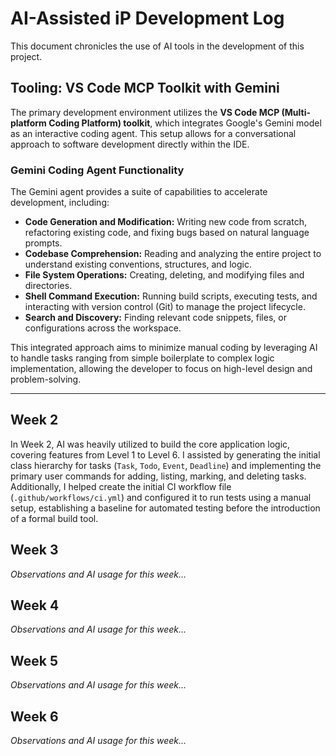 # AI-Assisted iP Development Log

This document chronicles the use of AI tools in the development of this project.

## Tooling: VS Code MCP Toolkit with Gemini

The primary development environment utilizes the **VS Code MCP (Multi-platform Coding Platform) toolkit**, which integrates Google's Gemini model as an interactive coding agent. This setup allows for a conversational approach to software development directly within the IDE.

### Gemini Coding Agent Functionality

The Gemini agent provides a suite of capabilities to accelerate development, including:

- **Code Generation and Modification:** Writing new code from scratch, refactoring existing code, and fixing bugs based on natural language prompts.
- **Codebase Comprehension:** Reading and analyzing the entire project to understand existing conventions, structures, and logic.
- **File System Operations:** Creating, deleting, and modifying files and directories.
- **Shell Command Execution:** Running build scripts, executing tests, and interacting with version control (Git) to manage the project lifecycle.
- **Search and Discovery:** Finding relevant code snippets, files, or configurations across the workspace.

This integrated approach aims to minimize manual coding by leveraging AI to handle tasks ranging from simple boilerplate to complex logic implementation, allowing the developer to focus on high-level design and problem-solving.

---

## Week 2

In Week 2, AI was heavily utilized to build the core application logic, covering features from Level 1 to Level 6. I assisted by generating the initial class hierarchy for tasks (`Task`, `Todo`, `Event`, `Deadline`) and implementing the primary user commands for adding, listing, marking, and deleting tasks. Additionally, I helped create the initial CI workflow file (`.github/workflows/ci.yml`) and configured it to run tests using a manual setup, establishing a baseline for automated testing before the introduction of a formal build tool.

## Week 3

_Observations and AI usage for this week..._

## Week 4

_Observations and AI usage for this week..._

## Week 5

_Observations and AI usage for this week..._

## Week 6

_Observations and AI usage for this week..._
